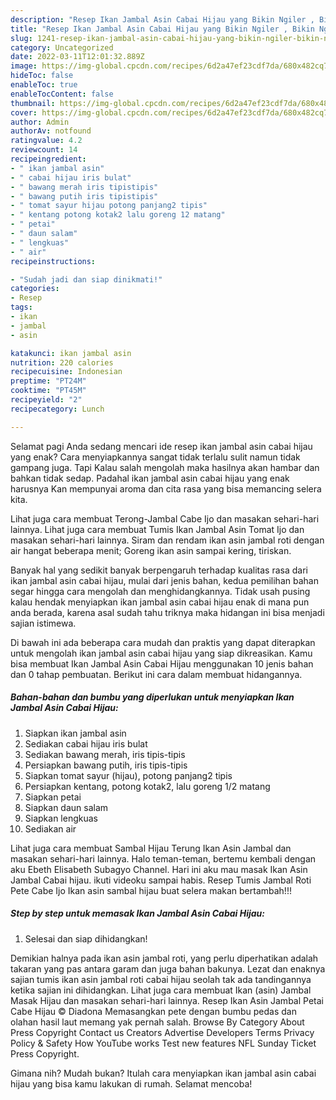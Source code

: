 ```yaml
---
description: "Resep Ikan Jambal Asin Cabai Hijau yang Bikin Ngiler , Bikin Ngiler"
title: "Resep Ikan Jambal Asin Cabai Hijau yang Bikin Ngiler , Bikin Ngiler"
slug: 1241-resep-ikan-jambal-asin-cabai-hijau-yang-bikin-ngiler-bikin-ngiler
category: Uncategorized
date: 2022-03-11T12:01:32.889Z
image: https://img-global.cpcdn.com/recipes/6d2a47ef23cdf7da/680x482cq70/ikan-jambal-asin-cabai-hijau-foto-resep-utama.jpg
hideToc: false
enableToc: true
enableTocContent: false
thumbnail: https://img-global.cpcdn.com/recipes/6d2a47ef23cdf7da/680x482cq70/ikan-jambal-asin-cabai-hijau-foto-resep-utama.jpg
cover: https://img-global.cpcdn.com/recipes/6d2a47ef23cdf7da/680x482cq70/ikan-jambal-asin-cabai-hijau-foto-resep-utama.jpg
author: Admin
authorAv: notfound
ratingvalue: 4.2
reviewcount: 14
recipeingredient:
- " ikan jambal asin"
- " cabai hijau iris bulat"
- " bawang merah iris tipistipis"
- " bawang putih iris tipistipis"
- " tomat sayur hijau potong panjang2 tipis"
- " kentang potong kotak2 lalu goreng 12 matang"
- " petai"
- " daun salam"
- " lengkuas"
- " air"
recipeinstructions:

- "Sudah jadi dan siap dinikmati!"
categories:
- Resep
tags:
- ikan
- jambal
- asin

katakunci: ikan jambal asin 
nutrition: 220 calories
recipecuisine: Indonesian
preptime: "PT24M"
cooktime: "PT45M"
recipeyield: "2"
recipecategory: Lunch

---
```



Selamat pagi Anda sedang mencari ide resep ikan jambal asin cabai hijau yang enak? Cara menyiapkannya sangat tidak terlalu sulit namun tidak gampang juga. Tapi Kalau salah mengolah maka hasilnya akan hambar dan bahkan tidak sedap. Padahal ikan jambal asin cabai hijau yang enak harusnya Kan mempunyai aroma dan cita rasa yang bisa memancing selera kita.


Lihat juga cara membuat Terong-Jambal Cabe Ijo dan masakan sehari-hari lainnya. Lihat juga cara membuat Tumis Ikan Jambal Asin Tomat Ijo dan masakan sehari-hari lainnya. Siram dan rendam ikan asin jambal roti dengan air hangat beberapa menit; Goreng ikan asin sampai kering, tiriskan.

Banyak hal yang sedikit banyak berpengaruh terhadap kualitas rasa dari ikan jambal asin cabai hijau, mulai dari jenis bahan, kedua pemilihan bahan segar hingga cara mengolah dan menghidangkannya. Tidak usah pusing kalau hendak menyiapkan ikan jambal asin cabai hijau enak di mana pun anda berada, karena asal sudah tahu triknya maka hidangan ini bisa menjadi sajian istimewa.


Di bawah ini ada beberapa cara mudah dan praktis yang dapat diterapkan untuk mengolah ikan jambal asin cabai hijau yang siap dikreasikan. Kamu bisa membuat Ikan Jambal Asin Cabai Hijau menggunakan 10 jenis bahan dan 0 tahap pembuatan. Berikut ini cara dalam membuat hidangannya.

<!--inarticleads1-->

##### Bahan-bahan dan bumbu yang diperlukan untuk menyiapkan Ikan Jambal Asin Cabai Hijau:

1. Siapkan  ikan jambal asin
1. Sediakan  cabai hijau iris bulat
1. Sediakan  bawang merah, iris tipis-tipis
1. Persiapkan  bawang putih, iris tipis-tipis
1. Siapkan  tomat sayur (hijau), potong panjang2 tipis
1. Persiapkan  kentang, potong kotak2, lalu goreng 1/2 matang
1. Siapkan  petai
1. Siapkan  daun salam
1. Siapkan  lengkuas
1. Sediakan  air


Lihat juga cara membuat Sambal Hijau Terung Ikan Asin Jambal dan masakan sehari-hari lainnya. Halo teman-teman, bertemu kembali dengan aku Ebeth Elisabeth Subagyo Channel. Hari ini aku mau masak Ikan Asin Jambal Cabai hijau. ikuti videoku sampai habis. Resep Tumis Jambal Roti Pete Cabe Ijo Ikan asin sambal hijau buat selera makan bertambah!!! 

<!--inarticleads2-->

##### Step by step untuk memasak Ikan Jambal Asin Cabai Hijau:


1. Selesai dan siap dihidangkan!

Demikian halnya pada ikan asin jambal roti, yang perlu diperhatikan adalah takaran yang pas antara garam dan juga bahan bakunya. Lezat dan enaknya sajian tumis ikan asin jambal roti cabai hijau seolah tak ada tandingannya ketika sajian ini dihidangkan. Lihat juga cara membuat Ikan (asin) Jambal Masak Hijau dan masakan sehari-hari lainnya. Resep Ikan Asin Jambal Petai Cabe Hijau © Diadona Memasangkan pete dengan bumbu pedas dan olahan hasil laut memang yak pernah salah. Browse By Category About Press Copyright Contact us Creators Advertise Developers Terms Privacy Policy &amp; Safety How YouTube works Test new features NFL Sunday Ticket Press Copyright. 

Gimana nih? Mudah bukan? Itulah cara menyiapkan ikan jambal asin cabai hijau yang bisa kamu lakukan di rumah. Selamat mencoba!
